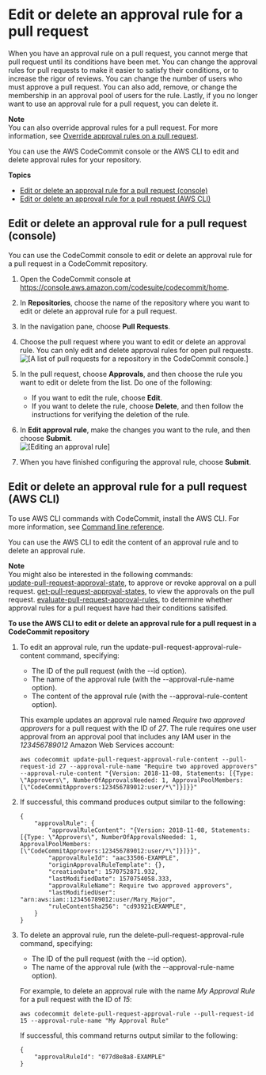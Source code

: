 # Edit or delete an approval rule for a pull request<a name="how-to-edit-delete-pull-request-approval-rule"></a>

When you have an approval rule on a pull request, you cannot merge that pull request until its conditions have been met\. You can change the approval rules for pull requests to make it easier to satisfy their conditions, or to increase the rigor of reviews\. You can change the number of users who must approve a pull request\. You can also add, remove, or change the membership in an approval pool of users for the rule\. Lastly, if you no longer want to use an approval rule for a pull request, you can delete it\.

**Note**  
You can also override approval rules for a pull request\. For more information, see [Override approval rules on a pull request](how-to-override-approval-rules.md)\.

You can use the AWS CodeCommit console or the AWS CLI to edit and delete approval rules for your repository\. 

**Topics**
+ [Edit or delete an approval rule for a pull request \(console\)](#how-to-edit-delete-pull-request-approval-rule-console)
+ [Edit or delete an approval rule for a pull request \(AWS CLI\)](#how-to-edit-delete-pull-request-approval-rule-cli)

## Edit or delete an approval rule for a pull request \(console\)<a name="how-to-edit-delete-pull-request-approval-rule-console"></a>

You can use the CodeCommit console to edit or delete an approval rule for a pull request in a CodeCommit repository\. 

1. Open the CodeCommit console at [https://console\.aws\.amazon\.com/codesuite/codecommit/home](https://console.aws.amazon.com/codesuite/codecommit/home)\.

1. In **Repositories**, choose the name of the repository where you want to edit or delete an approval rule for a pull request\. 

1. In the navigation pane, choose **Pull Requests**\.

1. Choose the pull request where you want to edit or delete an approval rule\. You can only edit and delete approval rules for open pull requests\.  
![\[A list of pull requests for a repository in the CodeCommit console.\]](http://docs.aws.amazon.com/codecommit/latest/userguide/images/codecommit-pull-request-view.png)

1. In the pull request, choose **Approvals**, and then choose the rule you want to edit or delete from the list\. Do one of the following:
   + If you want to edit the rule, choose **Edit**\. 
   + If you want to delete the rule, choose **Delete**, and then follow the instructions for verifying the deletion of the rule\.

1. In **Edit approval rule**, make the changes you want to the rule, and then choose **Submit**\.  
![\[Editing an approval rule\]](http://docs.aws.amazon.com/codecommit/latest/userguide/images/codecommit-pull-request-edit-rule.png)

1. When you have finished configuring the approval rule, choose **Submit**\.

 

## Edit or delete an approval rule for a pull request \(AWS CLI\)<a name="how-to-edit-delete-pull-request-approval-rule-cli"></a>

To use AWS CLI commands with CodeCommit, install the AWS CLI\. For more information, see [Command line reference](cmd-ref.md)\. 

You can use the AWS CLI to edit the content of an approval rule and to delete an approval rule\. 

**Note**  
You might also be interested in the following commands:  
[update\-pull\-request\-approval\-state](how-to-review-pull-request.md#update-pull-request-approval-state), to approve or revoke approval on a pull request\.
[get\-pull\-request\-approval\-states](how-to-view-pull-request.md#get-pull-request-approval-state), to view the approvals on the pull request\.
[evaluate\-pull\-request\-approval\-rules](how-to-merge-pull-request.md#evaluate-pull-request-approval-rules), to determine whether approval rules for a pull request have had their conditions satisifed\.

**To use the AWS CLI to edit or delete an approval rule for a pull request in a CodeCommit repository**<a name="update-pull-request-approval-rule-content"></a>

1. To edit an approval rule, run the update\-pull\-request\-approval\-rule\-content command, specifying:
   + The ID of the pull request \(with the \-\-id option\)\.
   + The name of the approval rule \(with the \-\-approval\-rule\-name option\)\.
   + The content of the approval rule \(with the \-\-approval\-rule\-content option\)\.

   This example updates an approval rule named *Require two approved approvers* for a pull request with the ID of *27*\. The rule requires one user approval from an approval pool that includes any IAM user in the *123456789012* Amazon Web Services account:

   ```
   aws codecommit update-pull-request-approval-rule-content --pull-request-id 27 --approval-rule-name "Require two approved approvers" --approval-rule-content "{Version: 2018-11-08, Statements: [{Type: \"Approvers\", NumberOfApprovalsNeeded: 1, ApprovalPoolMembers:[\"CodeCommitApprovers:123456789012:user/*\"]}]}}"
   ```

1. If successful, this command produces output similar to the following:

   ```
   {
       "approvalRule": {
           "approvalRuleContent": "{Version: 2018-11-08, Statements: [{Type: \"Approvers\", NumberOfApprovalsNeeded: 1, ApprovalPoolMembers:[\"CodeCommitApprovers:123456789012:user/*\"]}]}}",
           "approvalRuleId": "aac33506-EXAMPLE",
           "originApprovalRuleTemplate": {},
           "creationDate": 1570752871.932,
           "lastModifiedDate": 1570754058.333,
           "approvalRuleName": Require two approved approvers",
           "lastModifiedUser": "arn:aws:iam::123456789012:user/Mary_Major",
           "ruleContentSha256": "cd93921cEXAMPLE",
       }
   }
   ```

1. <a name="delete-pull-request-approval-rule"></a>To delete an approval rule, run the delete\-pull\-request\-approval\-rule command, specifying:
   + The ID of the pull request \(with the \-\-id option\)\.
   + The name of the approval rule \(with the \-\-approval\-rule\-name option\)\.

   For example, to delete an approval rule with the name *My Approval Rule* for a pull request with the ID of *15*:

   ```
   aws codecommit delete-pull-request-approval-rule --pull-request-id 15 --approval-rule-name "My Approval Rule"
   ```

   If successful, this command returns output similar to the following:

   ```
   {
       "approvalRuleId": "077d8e8a8-EXAMPLE"
   }
   ```